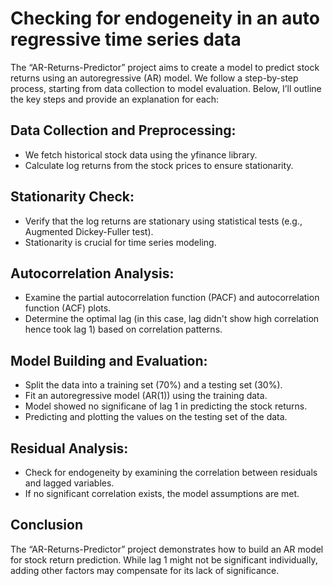 # Checking for endogeneity in an auto regressive time series data

The “AR-Returns-Predictor” project aims to create a model to predict stock returns using an autoregressive (AR) model. We follow a step-by-step process, starting from data collection to model evaluation. Below, I’ll outline the key steps and provide an explanation for each:

## Data Collection and Preprocessing:
- We fetch historical stock data using the yfinance library.
- Calculate log returns from the stock prices to ensure stationarity.

## Stationarity Check:
- Verify that the log returns are stationary using statistical tests (e.g., Augmented Dickey-Fuller test).
- Stationarity is crucial for time series modeling.

## Autocorrelation Analysis:
- Examine the partial autocorrelation function (PACF) and autocorrelation function (ACF) plots.
- Determine the optimal lag (in this case, lag didn't show high correlation hence took lag 1) based on correlation patterns.

## Model Building and Evaluation:
- Split the data into a training set (70%) and a testing set (30%).
- Fit an autoregressive model (AR(1)) using the training data.
- Model showed no significane of lag 1 in predicting the stock returns.
- Predicting and plotting the values on the testing set of the data.

## Residual Analysis:
- Check for endogeneity by examining the correlation between residuals and lagged variables.
- If no significant correlation exists, the model assumptions are met.

## Conclusion
The “AR-Returns-Predictor” project demonstrates how to build an AR model for stock return prediction. While lag 1 might not be significant individually, adding other factors may compensate for its lack of significance.
